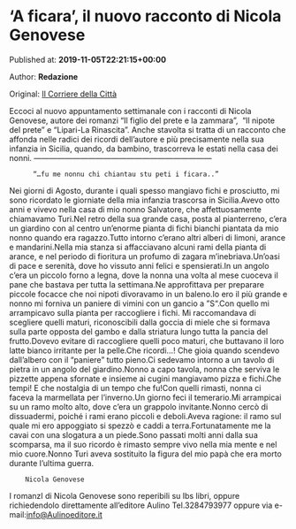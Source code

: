
# ‘A ficara’, il nuovo racconto di Nicola Genovese

Published at: **2019-11-05T22:21:15+00:00**

Author: **Redazione**

Original: [Il Corriere della Città](https://www.ilcorrieredellacitta.com/news-roma/a-ficara-il-nuovo-racconto-di-nicola-genovese.html)

Eccoci al nuovo appuntamento settimanale con i racconti di Nicola Genovese, autore dei romanzi “Il figlio del prete e la zammara”,  “Il nipote del prete” e “Lipari-La Rinascita”.
Anche stavolta si tratta di un racconto che affonda nelle radici dei ricordi dell’autore e più precisamente nella sua infanzia in Sicilia, quando, da bambino, trascorreva le estati nella casa dei nonni. ———————————————————————

        
          “…fu me nonnu chi chiantau stu peti i ficara..”
        
      
Nei giorni di Agosto, durante i quali spesso mangiavo fichi e prosciutto, mi sono ricordato le giorniate della mia infanzia trascorsa in Sicilia.Avevo otto anni e vivevo nella casa di mio nonno Salvatore, che affettuosamente chiamavamo Turi.Nel retro della sua grande casa, posta al pianterreno, c’era un giardino con al centro un’enorme pianta di fichi bianchi piantata da mio nonno quando era ragazzo.Tutto intorno c’erano altri alberi di limoni, arance e mandarini.Nella mia stanza si affacciavano alcuni rami della pianta di arance, e nel periodo di fioritura un profumo di zagara m’inebriava.Un’oasi di pace e serenità, dove ho vissuto anni felici e spensierati.In un angolo c’era un piccolo forno a legna, dove la nonna una volta al mese cuoceva il pane che bastava per tutta la settimana.Ne approfittava per preparare piccole focacce che noi nipoti divoravamo in un baleno.Io ero il più grande e nonno mi forniva un paniere di vimini con un gancio a ”S“.Con quello mi arrampicavo sulla pianta per raccogliere i fichi.
Mi raccomandava di scegliere quelli maturi, riconoscibili dalla goccia di miele che si formava sulla parte opposta del gambo e dalla striatura lungo tutta la pancia del frutto.Dovevo evitare di raccogliere quelli poco maturi, che buttavano il loro latte bianco irritante per la pelle.Che ricordi…! Che gioia quando scendevo dall’albero con il “paniere” tutto pieno.Ci sedevamo intorno a un tavolo di pietra in un angolo del giardino.Nonno a capo tavola, nonna che serviva le pizzette appena sfornate e insieme ai cugini mangiavamo pizza e fichi.Che tempi! E che nostalgia di un tempo che fu!Con quelli rimasti, nonna ci faceva la marmellata per l’inverno.Un giorno feci il temerario.Mi arrampicai su un ramo molto alto, dove c’era un grappolo invitante.Nonno cercò di dissuadermi, poiché i rami erano piccoli e deboli.Aveva ragione: il ramo sul quale mi ero appoggiato si spezzò e caddi a terra.Fortunatamente me la cavai con una slogatura a un piede.Sono passati molti anni dalla sua scomparsa, ma il suo ricordo è rimasto sempre vivo nella mia mente e nel mio cuore.Nonno Turi aveva sostituito la figura del mio papà che era morto durante l’ultima guerra.

        Nicola Genovese
      
I romanzI di Nicola Genovese sono reperibili su Ibs libri, oppure richiedendolo direttamente all’editore Aulino Tel.3284793977 oppure via e-mail:info@Aulinoeditore.it
